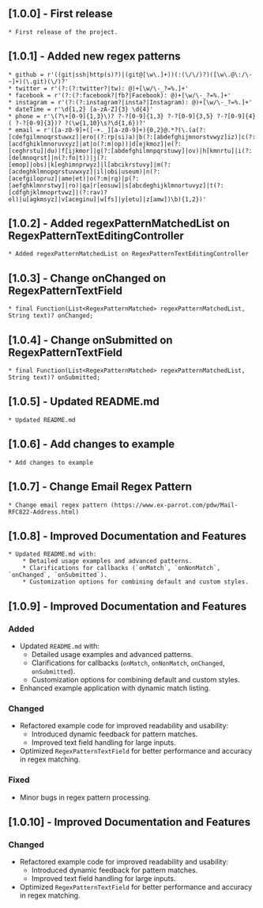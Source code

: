 ## [1.0.0] - First release
    * First release of the project.

## [1.0.1] - Added new regex patterns
    * github = r'((git|ssh|http(s)?)|(git@[\w\.]+))(:(\/\/)?)([\w\.@\:/\-~]+)(\.git)(\/)?'
    * twitter = r'(?:(?:twitter?|tw): @)+[\w/\-_?=%.]+'
    * facebook = r'(?:(?:facebook?|fb?|Facebook): @)+[\w/\-_?=%.]+'
    * instagram = r'(?:(?:instagram?|insta?|Instagram): @)+[\w/\-_?=%.]+'
    * dateTime = r'\d{1,2} [a-zA-Z]{3} \d{4}'
    * phone = r'\(?\+[0-9]{1,3}\)? ?-?[0-9]{1,3} ?-?[0-9]{3,5} ?-?[0-9]{4}( ?-?[0-9]{3})? ?(\w{1,10}\s?\d{1,6})?'
    * email = r'([a-z0-9]+([-+._][a-z0-9]+){0,2}@.*?(\.(a(?:[cdefgilmnoqrstuwxz]|ero|(?:rp|si)a)|b(?:[abdefghijmnorstvwyz]iz)|c(?:[acdfghiklmnoruvxyz]|at|o(?:m|op))|d[ejkmoz]|e(?:[ceghrstu]|du)|f[ijkmor]|g(?:[abdefghilmnpqrstuwy]|ov)|h[kmnrtu]|i(?:[delmnoqrst]|n(?:fo|t))|j(?:[emop]|obs)|k[eghimnprwyz]|l[abcikrstuvy]|m(?:[acdeghklmnopqrstuvwxyz]|il|obi|useum)|n(?:[acefgilopruz]|ame|et)|o(?:m|rg)|p(?:[aefghklmnrstwy]|ro)|qa|r[eosuw]|s[abcdeghijklmnortuvyz]|t(?:[cdfghjklmnoprtvwz]|(?:rav)?el)|u[agkmsyz]|v[aceginu]|w[fs]|y[etu]|z[amw])\b){1,2})'

## [1.0.2] - Added regexPatternMatchedList on RegexPatternTextEditingController
    * Added regexPatternMatchedList on RegexPatternTextEditingController

## [1.0.3] - Change onChanged on RegexPatternTextField
    * final Function(List<RegexPatternMatched> regexPatternMatchedList, String text)? onChanged;

## [1.0.4] - Change onSubmitted on RegexPatternTextField
    * final Function(List<RegexPatternMatched> regexPatternMatchedList, String text)? onSubmitted;

## [1.0.5] - Updated README.md
    * Updated README.md

## [1.0.6] - Add changes to example
    * Add changes to example

## [1.0.7] - Change Email Regex Pattern
    * Change email regex pattern (https://www.ex-parrot.com/pdw/Mail-RFC822-Address.html)

## [1.0.8] - Improved Documentation and Features
    * Updated README.md with:
        * Detailed usage examples and advanced patterns.
        * Clarifications for callbacks (`onMatch`, `onNonMatch`, `onChanged`, `onSubmitted`).
        * Customization options for combining default and custom styles.

## [1.0.9] - Improved Documentation and Features
### Added
- Updated `README.md` with:
    - Detailed usage examples and advanced patterns.
    - Clarifications for callbacks (`onMatch`, `onNonMatch`, `onChanged`, `onSubmitted`).
    - Customization options for combining default and custom styles.
- Enhanced example application with dynamic match listing.

### Changed
- Refactored example code for improved readability and usability:
    - Introduced dynamic feedback for pattern matches.
    - Improved text field handling for large inputs.
- Optimized `RegexPatternTextField` for better performance and accuracy in regex matching.

### Fixed
- Minor bugs in regex pattern processing.

## [1.0.10] - Improved Documentation and Features
### Changed
- Refactored example code for improved readability and usability:
  - Introduced dynamic feedback for pattern matches.
  - Improved text field handling for large inputs.
- Optimized `RegexPatternTextField` for better performance and accuracy in regex matching.